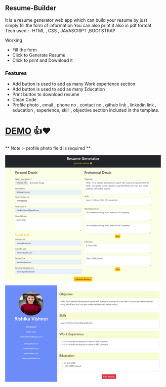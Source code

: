 ## Resume-Builder


It is a resume generator web app which can build your resume by just simply fill the form of information
You can also  print it also in pdf format 
Tech used :- HTML , CSS , JAVASCRIPT ,BOOTSTRAP

Working 
-  Fill the form 
-  Click to Generate Resume
-  Click to print and Download it 

### Features
- Add button is used to add as  many Work experience  section
- Add button is used to add as  many Education  
- Print button to download resume
- Clean Code 
- Profile photo , email , phone no , contact no , github link , linkedin link , education , experience, skill , objective section included in the template. 

# [DEMO](https://rishikavishnoi.github.io/Resume-Builder/)   👍❤️
** Note :- profile photo field is required **



![screenshot](ss.png)
![screenshot](ss2.png)



